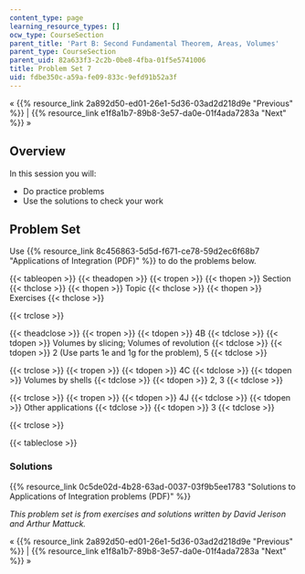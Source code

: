 ```yaml
---
content_type: page
learning_resource_types: []
ocw_type: CourseSection
parent_title: 'Part B: Second Fundamental Theorem, Areas, Volumes'
parent_type: CourseSection
parent_uid: 82a633f3-2c2b-0be8-4fba-01f5e5741006
title: Problem Set 7
uid: fdbe350c-a59a-fe09-833c-9efd91b52a3f
---
```


« {{% resource_link 2a892d50-ed01-26e1-5d36-03ad2d218d9e "Previous" %}} | {{% resource_link e1f8a1b7-89b8-3e57-da0e-01f4ada7283a "Next" %}} »

Overview
--------

In this session you will:

*   Do practice problems
*   Use the solutions to check your work

Problem Set
-----------

Use {{% resource_link 8c456863-5d5d-f671-ce78-59d2ec6f68b7 "Applications of Integration (PDF)" %}} to do the problems below.

{{< tableopen >}}
{{< theadopen >}}
{{< tropen >}}
{{< thopen >}}
Section
{{< thclose >}}
{{< thopen >}}
Topic
{{< thclose >}}
{{< thopen >}}
Exercises
{{< thclose >}}

{{< trclose >}}

{{< theadclose >}}
{{< tropen >}}
{{< tdopen >}}
4B
{{< tdclose >}}
{{< tdopen >}}
Volumes by slicing; Volumes of revolution
{{< tdclose >}}
{{< tdopen >}}
2 (Use parts 1e and 1g for the problem), 5
{{< tdclose >}}

{{< trclose >}}
{{< tropen >}}
{{< tdopen >}}
4C
{{< tdclose >}}
{{< tdopen >}}
Volumes by shells
{{< tdclose >}}
{{< tdopen >}}
2, 3
{{< tdclose >}}

{{< trclose >}}
{{< tropen >}}
{{< tdopen >}}
4J
{{< tdclose >}}
{{< tdopen >}}
Other applications
{{< tdclose >}}
{{< tdopen >}}
3
{{< tdclose >}}

{{< trclose >}}

{{< tableclose >}}

### Solutions

{{% resource_link 0c5de02d-4b28-63ad-0037-03f9b5ee1783 "Solutions to Applications of Integration problems (PDF)" %}}

_This problem set is from exercises and solutions written by David Jerison and Arthur Mattuck._

« {{% resource_link 2a892d50-ed01-26e1-5d36-03ad2d218d9e "Previous" %}} | {{% resource_link e1f8a1b7-89b8-3e57-da0e-01f4ada7283a "Next" %}} »